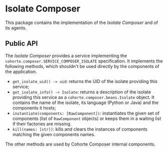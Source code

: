 # Isolate Composer

This package contains the implementation of the *Isolate Composer* and of its agents.

## Public API

The *Isolate Composer* provides a service implementing the ``cohorte.composer.SERVICE_COMPOSER_ISOLATE`` specification. It implements the following methods, which shouldn't be used directly by the components of the application.

* ``get_isolate_uid() -> uid``: returns the UID of the isolate providing this service;
* ``get_isolate_info() -> Isolate``: returns a description of the isolate providing this service as a ``cohorte.composer.beans.Isolate`` object. It contains the name of the isolate, its language (Python or Java) and the components it hosts;
* ``instantiate(components: [RawComponent])``: instantiates the given set of components (list of ``RawComponent`` objects) or keeps them in a waiting list if their factories are missing.
* ``kill(names: [str])``: kills and clears the instances of components matching the given components names.

The other methods are used by Cohorte Composer internal components.
